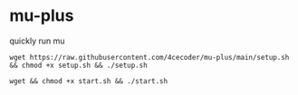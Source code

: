 # mu-plus
quickly run mu
 
 `wget https://raw.githubusercontent.com/4cecoder/mu-plus/main/setup.sh && chmod +x setup.sh && ./setup.sh`

`wget && chmod +x start.sh && ./start.sh`
